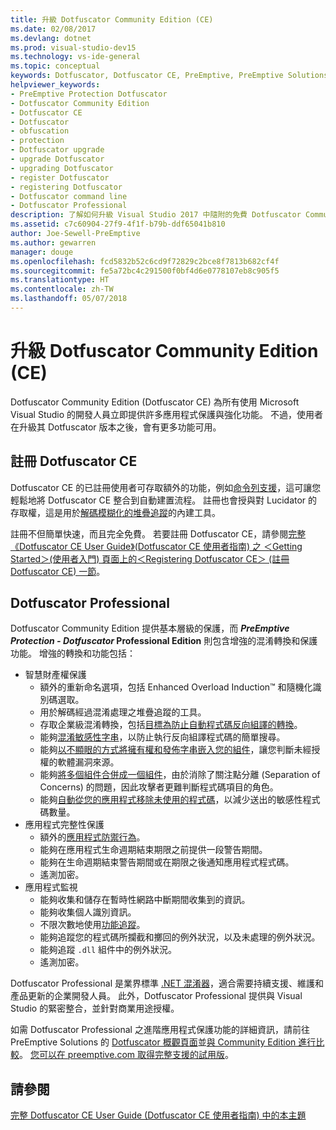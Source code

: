 ```yaml
---
title: 升級 Dotfuscator Community Edition (CE)
ms.date: 02/08/2017
ms.devlang: dotnet
ms.prod: visual-studio-dev15
ms.technology: vs-ide-general
ms.topic: conceptual
keywords: Dotfuscator, Dotfuscator CE, PreEmptive, PreEmptive Solutions, PreEmptive Protection, 保護, Community Edition, 混淆, .NET, 免費, Visual Studio 2017, 升級, 命令列
helpviewer_keywords:
- PreEmptive Protection Dotfuscator
- Dotfuscator Community Edition
- Dotfuscator CE
- Dotfuscator
- obfuscation
- protection
- Dotfuscator upgrade
- upgrade Dotfuscator
- upgrading Dotfuscator
- register Dotfuscator
- registering Dotfuscator
- Dotfuscator command line
- Dotfuscator Professional
description: 了解如何升級 Visual Studio 2017 中隨附的免費 Dotfuscator Community Edition。
ms.assetid: c7c60904-27f9-4f1f-b79b-ddf65041b810
author: Joe-Sewell-PreEmptive
ms.author: gewarren
manager: douge
ms.openlocfilehash: fcd5832b52c6cd9f72829c2bce8f7813b682cf4f
ms.sourcegitcommit: fe5a72bc4c291500f0bf4d6e0778107eb8c905f5
ms.translationtype: HT
ms.contentlocale: zh-TW
ms.lasthandoff: 05/07/2018
---
```

# <a name="upgrade-dotfuscator-community-edition-ce"></a>升級 Dotfuscator Community Edition (CE)

Dotfuscator Community Edition (Dotfuscator CE) 為所有使用 Microsoft Visual Studio 的開發人員立即提供許多應用程式保護與強化功能。
不過，使用者在升級其 Dotfuscator 版本之後，會有更多功能可用。

## <a name="registering-dotfuscator-ce"></a>註冊 Dotfuscator CE

Dotfuscator CE 的已註冊使用者可存取額外的功能，例如[命令列支援][cli]，這可讓您輕鬆地將 Dotfuscator CE 整合到自動建置流程。 註冊也會授與對 Lucidator 的存取權，這是用於[解碼模糊化的堆疊追蹤][decode-obfuscated]的內建工具。

註冊不但簡單快速，而且完全免費。
若要註冊 Dotfuscator CE，請參閱[完整《Dotfuscator CE User Guide》(Dotfuscator CE 使用者指南) 之 ＜Getting Started＞(使用者入門) 頁面上的＜Registering Dotfuscator CE＞ (註冊 Dotfuscator CE) 一節][register-ce]。

## <a name="dotfuscator-professional"></a>Dotfuscator Professional

Dotfuscator Community Edition 提供基本層級的保護，而 **_PreEmptive Protection - Dotfuscator_ Professional Edition** 則包含增強的混淆轉換和保護功能。 增強的轉換和功能包括：

* 智慧財產權保護
  * 額外的重新命名選項，包括 Enhanced Overload Induction™ 和隨機化識別碼選取。
  * 用於解碼經過混淆處理之堆疊追蹤的工具。
  * 存取企業級混淆轉換，包括[目標為防止自動程式碼反向組譯的轉換][control-flow]。
  * 能夠[混淆敏感性字串][string-encryption]，以防止執行反向組譯程式碼的簡單搜尋。
  * 能夠[以不顯眼的方式將擁有權和發佈字串嵌入您的組件][watermarking]，讓您判斷未經授權的軟體漏洞來源。
  * 能夠[將多個組件合併成一個組件][linking]，由於消除了關注點分離 (Separation of Concerns) 的問題，因此攻擊者更難判斷程式碼項目的角色。
  * 能夠[自動從您的應用程式移除未使用的程式碼][pruning]，以減少送出的敏感性程式碼數量。
* 應用程式完整性保護
  * 額外的[應用程式防禦行為][check-actions]。
  * 能夠在應用程式生命週期結束期限之前提供一段警告期間。
  * 能夠在生命週期結束警告期間或在期限之後通知應用程式程式碼。
  * 遙測加密。
* 應用程式監視
  * 能夠收集和儲存在暫時性網路中斷期間收集到的資訊。
  * 能夠收集個人識別資訊。
  * 不限次數地使用[功能追蹤][features]。
  * 能夠追蹤您的程式碼所攔截和擲回的例外狀況，以及未處理的例外狀況。
  * 能夠追蹤 `.dll` 組件中的例外狀況。
  * 遙測加密。

Dotfuscator Professional 是業界標準 [.NET 混淆器][net-obfuscator]，適合需要持續支援、維護和產品更新的企業開發人員。
此外，Dotfuscator Professional 提供與 Visual Studio 的緊密整合，並針對商業用途授權。

如需 Dotfuscator Professional 之進階應用程式保護功能的詳細資訊，請前往 PreEmptive Solutions 的 [Dotfuscator 概觀頁面][product-about]並[與 Community Edition 進行比較][product-compare]。
[您可以在 preemptive.com 取得完整支援的試用版][eval]。

## <a name="see-also"></a>請參閱

[完整 Dotfuscator CE User Guide (Dotfuscator CE 使用者指南) 中的本主題][full]

<!-- Copyright © 2017 PreEmptive Solutions, LLC -->

[control-flow]:  https://www.preemptive.com/products/dotfuscator/features#controlflow
[string-encryption]:  https://www.preemptive.com/products/dotfuscator/features#string
[watermarking]:  https://www.preemptive.com/products/dotfuscator/features#watermarking
[linking]:  https://www.preemptive.com/products/dotfuscator/features#linking
[pruning]:  https://www.preemptive.com/products/dotfuscator/features#pruning

[check-actions]:  https://www.preemptive.com/dotfuscator/pro/userguide/en/protection_checks_overview.html#actions
[features]:  https://www.preemptive.com/dotfuscator/pro/userguide/en/instrumentation_features.html

[net-obfuscator]:  https://www.preemptive.com/products/dotfuscator/overview
[eval]:  https://www.preemptive.com/eval-request

[product-about]:  https://www.preemptive.com/products/dotfuscator/overview
[product-compare]:  https://www.preemptive.com/products/dotfuscator/compare-editions

[cli]:  https://www.preemptive.com/dotfuscator/ce/docs/help/intro_cli.html
[register-ce]:  https://www.preemptive.com/dotfuscator/ce/docs/help/gui_getstarted.html#register

[full]:  https://www.preemptive.com/dotfuscator/ce/docs/help/intro_upgrades.html
[decode-obfuscated]:  https://www.preemptive.com/dotfuscator/ce/docs/help/gui_decode_stack_trace.html